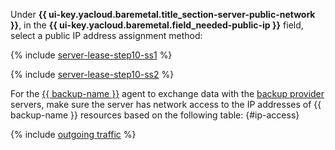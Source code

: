 Under **{{ ui-key.yacloud.baremetal.title_section-server-public-network }}**, in the **{{ ui-key.yacloud.baremetal.field_needed-public-ip }}** field, select a public IP address assignment method:

  {% include [server-lease-step10-ss1](./server-lease-step10-ss1.md) %}

  {% include [server-lease-step10-ss2](./server-lease-step10-ss2.md) %}

For the [{{ backup-name }}](../../../backup/concepts/agent.md) agent to exchange data with the [backup provider](../../../backup/concepts/index.md#providers) servers, make sure the server has network access to the IP addresses of {{ backup-name }} resources based on the following table: {#ip-access}

{% include [outgoing traffic](../../backup/outgoing-rules.md) %}